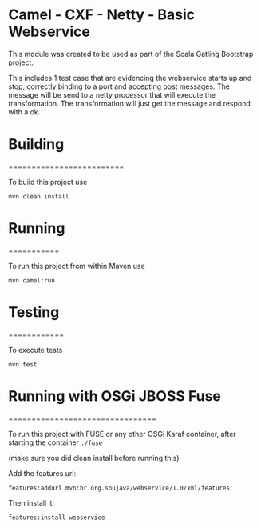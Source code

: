 # Camel - CXF - Netty - Basic Webservice


This module was created to be used as part of the Scala Gatling Bootstrap project.

This includes 1 test case that are evidencing the webservice starts up and stop, correctly binding to a port and accepting post messages.
The message will be send to a netty processor that will execute the transformation. The transformation will just get the message and respond with a ok.

# Building
=========================

To build this project use

```mvn clean install```

# Running
===========

To run this project from within Maven use

```mvn camel:run```


# Testing
============

To execute tests

```mvn test```

# Running with OSGi JBOSS Fuse
================================

To run this project with FUSE or any other OSGi Karaf container, after starting the container `./fuse`

(make sure you did clean install before running this)

Add the features url:
```
features:addurl mvn:br.org.soujava/webservice/1.0/xml/features
```

Then install it:
```
features:install webservice
```